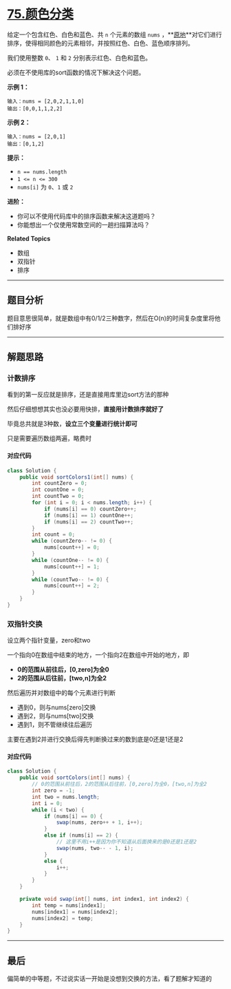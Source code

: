 # [75.颜色分类](https://leetcode.cn/problems/sort-colors/)

给定一个包含红色、白色和蓝色、共 `n` 个元素的数组 `nums` ，**[原地](https://baike.baidu.com/item/原地算法)**对它们进行排序，使得相同颜色的元素相邻，并按照红色、白色、蓝色顺序排列。

我们使用整数 `0`、 `1` 和 `2` 分别表示红色、白色和蓝色。

必须在不使用库的sort函数的情况下解决这个问题。

**示例 1：**

```
输入：nums = [2,0,2,1,1,0]
输出：[0,0,1,1,2,2]
```

**示例 2：**

```
输入：nums = [2,0,1]
输出：[0,1,2]
```

**提示：**

- `n == nums.length`
- `1 <= n <= 300`
- `nums[i]` 为 `0`、`1` 或 `2`

**进阶：**

- 你可以不使用代码库中的排序函数来解决这道题吗？
- 你能想出一个仅使用常数空间的一趟扫描算法吗？

**Related Topics**

- 数组
- 双指针
- 排序

---

## 题目分析

题目意思很简单，就是数组中有0/1/2三种数字，然后在O(n)的时间复杂度里将他们排好序

---

## 解题思路

### 计数排序

看到的第一反应就是排序，还是直接用库里边sort方法的那种

然后仔细想想其实也没必要用快排，**直接用计数排序就好了**

毕竟总共就是3种数，**设立三个变量进行统计即可**

只是需要遍历数组两遍，略费时

#### 对应代码

```java
class Solution {
    public void sortColors1(int[] nums) {
        int countZero = 0;
        int countOne = 0;
        int countTwo = 0;
        for (int i = 0; i < nums.length; i++) {
            if (nums[i] == 0) countZero++;
            if (nums[i] == 1) countOne++;
            if (nums[i] == 2) countTwo++;
        }
        int count = 0;
        while (countZero-- != 0) {
            nums[count++] = 0;
        }
        while (countOne-- != 0) {
            nums[count++] = 1;
        }
        while (countTwo-- != 0) {
            nums[count++] = 2;
        }
    }
}
```

### 双指针交换

设立两个指针变量，zero和two

一个指向0在数组中结束的地方，一个指向2在数组中开始的地方，即

- **0的范围从前往后，[0,zero]为全0**
- **2的范围从后往前，[two,n]为全2**

然后遍历并对数组中的每个元素进行判断

- 遇到0，则与nums[zero]交换
- 遇到2，则与nums[two]交换
- 遇到1，则不管继续往后遍历

主要在遇到2并进行交换后得先判断换过来的数到底是0还是1还是2

#### 对应代码

```java
class Solution {
    public void sortColors(int[] nums) {
        // 0的范围从前往后，2的范围从后往前，[0,zero]为全0，[two,n]为全2
        int zero = -1;
        int two = nums.length;
        int i = 0;
        while (i < two) {
            if (nums[i] == 0) {
                swap(nums, zero++ + 1, i++);
            }
            else if (nums[i] == 2) {
                // 这里不用i++是因为你不知道从后面换来的是0还是1还是2
                swap(nums, two-- - 1, i);
            }
            else {
                i++;
            }
        }
    }

    private void swap(int[] nums, int index1, int index2) {
        int temp = nums[index1];
        nums[index1] = nums[index2];
        nums[index2] = temp;
    }
}
```

---

## 最后

偏简单的中等题，不过说实话一开始是没想到交换的方法，看了题解才知道的